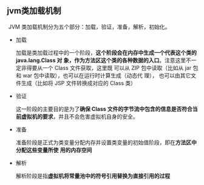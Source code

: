 ## jvm类加载机制

​		JVM 类加载机制分为五个部分：加载，验证，准备，解析，初始化。



* 加载

  加载是类加载过程中的一个阶段，**这个阶段会在内存中生成一个代表这个类的 java.lang.Class 对**
  **象，作为方法区这个类的各种数据的入口**。注意这里不一定非得要从一个 Class 文件获取，这里既
  可以从 ZIP 包中读取（比如从 jar 包和 war 包中读取），也可以在运行时计算生成（动态代  理），
  也可以由其它文件生成（比如将 JSP 文件转换成对应的 Class 类）

* 验证

  这一阶段的主要目的是为了**确保 Class 文件的字节流中包含的信息是否符合当前虚拟机的要求**，并且不会危害虚拟机自身的安全。

* 准备

  准备阶段是正式为类变量分配内存并设置类变量的初始值阶段，即在**方法区中分配这些变量所使**
  **用的内存空间**

* 解析

  解析阶段是指**虚拟机将常量池中的符号引用替换为直接引用的过程**

